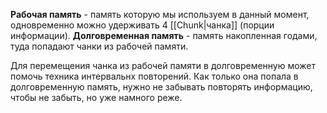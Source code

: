 **Рабочая память** - память которую мы используем в данный момент,  одновременно можно удерживать 4 [[Chunk|чанка]] (порции информации).
**Долговременная память** - память накопленная годами, туда попадают чанки из рабочей памяти. 

Для перемещения чанка из рабочей памяти в долговременную может помочь техника интервальнх повторений. Как только она попала в долговременную память, нужно не забывать повторять информацию, чтобы не забыть, но уже намного реже.
